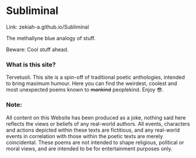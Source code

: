 # Subliminal
Link: zekiah-a.github.io/Subliminal

The methallyne blue analogy of stuff.

Beware: Cool stuff ahead.

### What is this site?
Tervetuoli. This site is a spin-off of traditional poetic anthologies, intended to bring maximum humour.
Here you can find the weirdest, coolest and most unexpected poems known to ~~mankind~~ peoplekind.
Enjoy 😎.


### Note:

All content on this Website has been produced as a joke, nothing said here reflects the views or beliefs of any real-world authors.
All events, characters and actions depicted within these texts are fictitious, and any real-world events in correlation with those within the poetic texts are merely coincidental.
These poems are not intended to shape religious, political or moral views, and are intended to be for entertainment purposes only. 